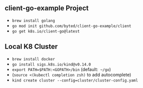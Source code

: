 ## client-go-example Project

- `brew install golang`
- `go mod init github.com/byted/client-go-example/client`
- `go get k8s.io/client-go@latest`

## Local K8 Cluster

- `brew install docker`
- `go install sigs.k8s.io/kind@v0.14.0`
- `export PATH=$PATH:<GOPATH>/bin` (default:` ~/go`)
- (`source <(kubectl completion zsh)` to add autocomplete)
- `kind create cluster --config=cluster/cluster-config.yaml`